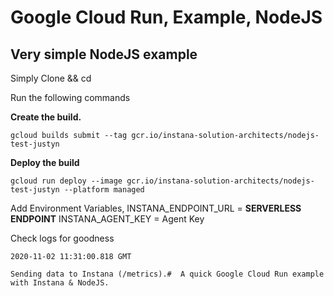 # Google Cloud Run, Example, NodeJS

## Very simple NodeJS example


Simply Clone && cd

Run the following commands


**Create the build.**

    gcloud builds submit --tag gcr.io/instana-solution-architects/nodejs-test-justyn

**Deploy the build**

    gcloud run deploy --image gcr.io/instana-solution-architects/nodejs-test-justyn --platform managed

Add Environment Variables,
INSTANA_ENDPOINT_URL = **SERVERLESS ENDPOINT**
INSTANA_AGENT_KEY =  Agent Key

Check logs for goodness

    2020-11-02 11:31:00.818 GMT
    
    Sending data to Instana (/metrics).#  A quick Google Cloud Run example with Instana & NodeJS.
